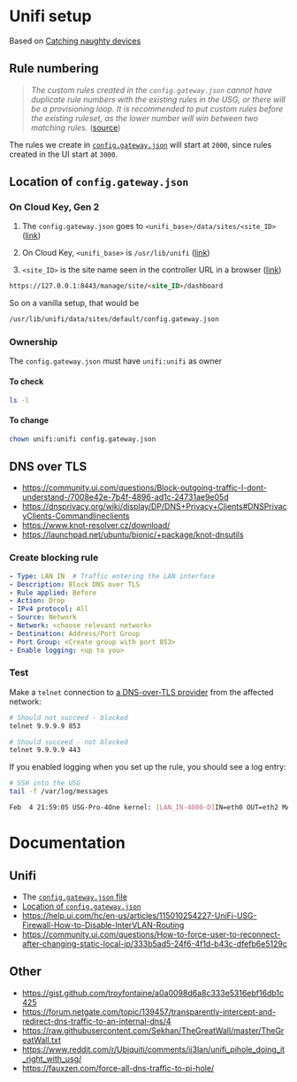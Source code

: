 # Unifi setup

Based on [Catching naughty devices](https://scotthelme.co.uk/catching-naughty-devices-on-my-home-network/)

## Rule numbering

> _The custom rules created in the `config.gateway.json` cannot have duplicate rule numbers with the existing rules in the USG, or there will be a provisioning loop. It is recommended to put custom rules before the existing ruleset, as the lower number will win between two matching rules._ ([source](https://help.ui.com/hc/en-us/articles/215458888-UniFi-USG-Advanced-Configuration-Using-config-gateway-json))

The rules we create in [`config.gateway.json`](config.gateway.json) will start at `2000`, since rules created in the UI start at `3000`.

## Location of `config.gateway.json` 

### On Cloud Key, Gen 2

1. The `config.gateway.json` goes to `<unifi_base>/data/sites/<site_ID>` ([link](https://help.ui.com/hc/en-us/articles/215458888-UniFi-USG-Advanced-Configuration-Using-config-gateway-json))

2. On Cloud Key, `<unifi_base>` is `/usr/lib/unifi` ([link](https://help.ui.com/hc/en-us/articles/115004872967))

3. `<site_ID>` is the site name seen in the controller URL in a browser ([link]())
```html
https://127.0.0.1:8443/manage/site/<site_ID>/dashboard
```

So on a vanilla setup, that would be

```bash
/usr/lib/unifi/data/sites/default/config.gateway.json
```

### Ownership 

The `config.gateway.json` must have `unifi:unifi` as owner

#### To check

```bash
ls -l
```

#### To change

```bash
chown unifi:unifi config.gateway.json
```

## DNS over TLS

- https://community.ui.com/questions/Block-outgoing-traffic-I-dont-understand-/7008e42e-7b4f-4896-ad1c-24731ae9e05d
- https://dnsprivacy.org/wiki/display/DP/DNS+Privacy+Clients#DNSPrivacyClients-Commandlineclients
- https://www.knot-resolver.cz/download/
- https://launchpad.net/ubuntu/bionic/+package/knot-dnsutils

### Create blocking rule

```yaml
- Type: LAN IN  # Traffic entering the LAN interface
- Description: Block DNS over TLS
- Rule applied: Before
- Action: Drop
- IPv4 protocol: All
- Source: Network
- Network: <choose relevant network>
- Destination: Address/Port Group
- Port Group: <Create group with port 853>
- Enable logging: <up to you>
```

### Test

Make a `telnet` connection to [a DNS-over-TLS provider](https://dnsprivacy.org/wiki/display/DP/DNS+Privacy+Public+Resolvers) from the affected network:

```bash
# Should not succeed - blocked
telnet 9.9.9.9 853

# Should succeed - not blocked
telnet 9.9.9.9 443
```

If you enabled logging when you set up the rule, you should see a log entry:
```bash
# SSH into the USG
tail -f /var/log/messages

Feb  4 21:59:05 USG-Pro-4One kernel: [LAN_IN-4000-D]IN=eth0 OUT=eth2 MAC=<snip> SRC=192.168.3.52 DST=9.9.9.9 LEN=64 TOS=0x00 PREC=0x00 TTL=63 ID=0 DF PROTO=TCP SPT=50970 DPT=853 WINDOW=65535 RES=0x00 SYN URGP=0 
```

# Documentation

## Unifi

- The [`config.gateway.json` file](https://help.ui.com/hc/en-us/articles/215458888-UniFi-Advanced-USG-Configuration)
- [Location of `config.gateway.json`](https://help.ui.com/hc/en-us/articles/115004872967)
- https://help.ui.com/hc/en-us/articles/115010254227-UniFi-USG-Firewall-How-to-Disable-InterVLAN-Routing
- https://community.ui.com/questions/How-to-force-user-to-reconnect-after-changing-static-local-ip/333b5ad5-24f6-4f1d-b43c-dfefb6e5129c


## Other

- https://gist.github.com/troyfontaine/a0a0098d6a8c333e5316ebf16db1c425
- https://forum.netgate.com/topic/139457/transparently-intercept-and-redirect-dns-traffic-to-an-internal-dns/4
- https://raw.githubusercontent.com/Sekhan/TheGreatWall/master/TheGreatWall.txt
- https://www.reddit.com/r/Ubiquiti/comments/ii3lan/unifi_pihole_doing_it_right_with_usg/
- https://fauxzen.com/force-all-dns-traffic-to-pi-hole/